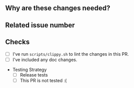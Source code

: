 <!-- Thank you for your contribution! -->

<!-- Please add a reviewer to the assignee section when you create a PR. -->

## Why are these changes needed?

<!-- Please give a short summary of the change and the problem this solves. -->

## Related issue number

<!-- For example: "Closes #1234" -->

## Checks

- [ ] I've run `scripts/clippy.sh` to lint the changes in this PR.
- [ ] I've included any doc changes.
- Testing Strategy
   - [ ] Release tests
   - [ ] This PR is not tested :(
